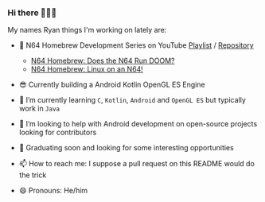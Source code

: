 ### Hi there 🥓🥓🥓

<!--
**werkn/werkn** is a ✨ _special_ ✨ repository because its `README.md` (this file) appears on your GitHub profile.


-->

My names Ryan things I'm working on lately are:

- 🔫 N64 Homebrew Development Series on YouTube [Playlist](https://www.youtube.com/channel/UCg7jWtPBdmf4grhAbBDkffw) / [Repository](https://github.com/werkn/n64devkit-everdrive)
   - [N64 Homebrew:  Does the N64 Run DOOM?](https://www.youtube.com/watch?v=Ag1-F-YFqMY&t=1s)
   - [N64 Homebrew:  Linux on an N64!](https://www.youtube.com/watch?v=0ckUinOiQzc)

- 😎 Currently building a Android Kotlin OpenGL ES Engine
- 🌱 I’m currently learning `C`, `Kotlin`, `Android` and `OpenGL ES` but typically work in `Java`
- 🤔 I’m looking to help with Android development on open-source projects looking for contributors
- 🐢 Graduating soon and looking for some interesting opportunities
- 📫 How to reach me: I suppose a pull request on this README would do the trick
- 😄 Pronouns: He/him
